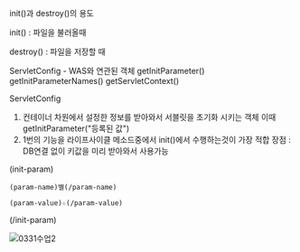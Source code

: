 init()과 destroy()의 용도

init() : 파일을 불러올때

destroy() : 파일을 저장할 때

ServletConfig - WAS와 연관된 객체
getInitParameter()
getInitParameterNames()
getServletContext()

ServletConfig
1. 컨테이너 차원에서 설정한 정보를 받아와서 서블릿을 초기화 시키는 객체
이때 getInitParameter("<param-name>등록된 값")
2. 1번의 기능을 라이프사이클 메소드중에서 init()에서 수행하는것이 가장 적합
장점 : DB연결 없이 키값을 미리 받아와서 사용가능

(init-param)
  
	(param-name)별(/param-name)
  
	(param-value)☆(/param-value)
  
(/init-param)

![0331수업2](https://user-images.githubusercontent.com/43941396/113301018-8349c180-9339-11eb-8afe-16032a3f8e4b.png)
